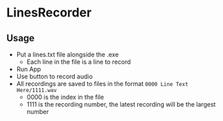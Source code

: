 # LinesRecorder

## Usage

- Put a lines.txt file alongside the .exe
  - Each line in the file is a line to record
- Run App
- Use button to record audio
- All recordings are saved to files in the format `0000 Line Text Here/1111.wav`
  - 0000 is the index in the file
  - 1111 is the recording number, the latest recording will be the largest number
